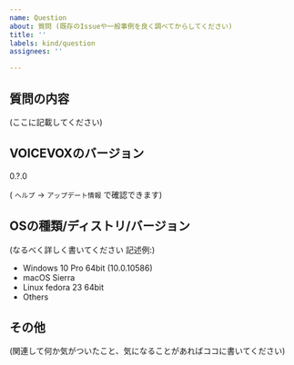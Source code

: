 ```yaml
---
name: Question
about: 質問 (既存のIssueや一般事例を良く調べてからしてください)
title: ''
labels: kind/question
assignees: ''

---
```


## 質問の内容

(ここに記載してください)

## VOICEVOXのバージョン

0.?.0

( `ヘルプ` → `アップデート情報` で確認できます)

## OSの種類/ディストリ/バージョン

(なるべく詳しく書いてください 記述例:)

*   Windows 10 Pro 64bit (10.0.10586)
*   macOS Sierra
*   Linux fedora 23 64bit
*   Others

## その他

(関連して何か気がついたこと、気になることがあればココに書いてください)

